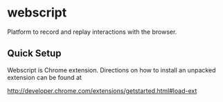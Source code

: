 webscript
=========

Platform to record and replay interactions with the browser.

Quick Setup
-------------------

Webscript is Chrome extension. Directions on how to install an unpacked
extension can be found at

http://developer.chrome.com/extensions/getstarted.html#load-ext
